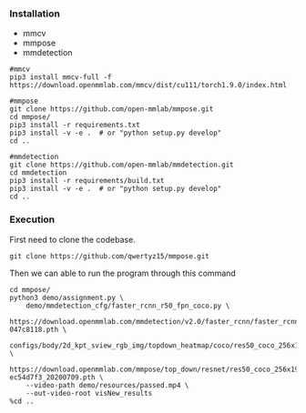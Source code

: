 ### Installation

* mmcv
* mmpose
* mmdetection
```
#mmcv
pip3 install mmcv-full -f https://download.openmmlab.com/mmcv/dist/cu111/torch1.9.0/index.html

#mmpose
git clone https://github.com/open-mmlab/mmpose.git
cd mmpose/
pip3 install -r requirements.txt
pip3 install -v -e .  # or "python setup.py develop"
cd ..

#mmdetection
git clone https://github.com/open-mmlab/mmdetection.git
cd mmdetection
pip3 install -r requirements/build.txt
pip3 install -v -e .  # or "python setup.py develop"
cd ..
```

### Execution

First need to clone the codebase.
```
git clone https://github.com/qwertyz15/mmpose.git
```
Then we can able to run the program through this command
```
cd mmpose/
python3 demo/assignment.py \
    demo/mmdetection_cfg/faster_rcnn_r50_fpn_coco.py \
    https://download.openmmlab.com/mmdetection/v2.0/faster_rcnn/faster_rcnn_r50_fpn_1x_coco/faster_rcnn_r50_fpn_1x_coco_20200130-047c8118.pth \
    configs/body/2d_kpt_sview_rgb_img/topdown_heatmap/coco/res50_coco_256x192.py \
    https://download.openmmlab.com/mmpose/top_down/resnet/res50_coco_256x192-ec54d7f3_20200709.pth \
    --video-path demo/resources/passed.mp4 \
    --out-video-root visNew_results
%cd ..
```

